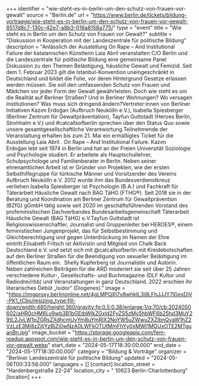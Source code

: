 +++
identifier = "wie-steht-es-in-berlin-um-den-schutz-von-frauen-vor-gewalt"
source = "Berlin.de"
url = "https://www.berlin.de/tickets/bildung-vortraege/wie-steht-es-in-berlin-um-den-schutz-von-frauen-vor-gewalt-8517d8c7-130c-42e7-a8b3-016a8158a775/"
type = "event"
title = "Wie steht es in Berlin um den Schutz von Frauen vor Gewalt?"
subtitle = "Diskussion in Kooperation mit der Landeszentrale für politische Bildung"
description = "Anlässlich der Ausstellung On Rape – And Institutional Failure der katalanischen Künstlerin Laia Abril veranstalten C/O Berlin und die Landeszentrale für politische Bildung eine gemeinsame Panel Diskussion zu den Themen Belästigung, häusliche Gewalt und Femizid. Seit dem 1. Februar 2023 gilt die Istanbul-Konvention uneingeschränkt in Deutschland und bildet die Folie, vor deren Hintergrund Gesetze erlassen werden müssen. Sie soll den umfassenden Schutz von Frauen und Mädchen vor jeder Form der Gewalt gewährleisten. Doch wie steht es um die Realität auf Berliner Straßen? Und in Berliner Wohnungen? Wo versagen Institutionen? Was muss sich dringend ändern?Vertreter:innen von Berliner Initiativen Kazım Erdoğan (Aufbruch Neukölln e.V.), Isabella Spiesberger (Berliner Zentrum für Gewaltpräventation), Tayfun Guttstadt (Heroes Berlin, Strohhalm e.V.) und #catcallsofberlin sprechen über den Status Quo sowie unsere gesamtgesellschaftliche Verantwortung.Teilnehmende der Veranstaltung erhalten bis zum 21. Mai ein ermäßigtes Ticket für die Ausstellung Laia Abril . On Rape – And Institutional Failure. Kazım Erdoğan lebt seit 1974 in Berlin und hat an der Freien Universität Soziologie und Psychologie studiert. Er arbeitete als Hauptschullehrer, Schulpsychologe und Familienberater in Berlin. Neben seiner ehrenamtlichen Arbeit ist er Gründer von Projekten, wie der ersten Selbsthilfegruppe für türkische Männer und Vorsitzender des Vereins Aufbruch Neukölln e.V. 2012 wurde ihm das Bundesverdienstkreuz verliehen.Isabella Spiesberger ist Psychologin (B.A.) und Fachkraft für Täterarbeit Häusliche Gewalt nach BAG TäHG (FTHG®). Seit 2018 sie in der Beratung und Koordination am Berliner Zentrum für Gewaltprävention (BZfG) gGmbH tätig sowie seit 2020 im geschäftsführenden Vorstand des profeministischen Dachverbandes Bundesarbeitsgemeinschaft Täterarbeit Häusliche Gewalt (BAG TäHG) e.V.Tayfun Guttstadt ist Religionswissenschaftler, Journalist und Gruppenleiter bei HEROES®, einem feministischen Jungenprojekt, das für Selbstbestimmung und Gleichberechtigung und gegen Unterdrückung im Namen der Ehre eintritt.Elisabeth Fritsch ist Aktivistin und Mitglied von Chalk Back Deutschland e.V. und setzt sich mit @catcallsofberlin mit Kreidebotschaften auf den Berliner Straßen für die Beendigung von sexueller Belästigung im öffentlichen Raum ein.  Shelly Kupferberg ist Journalistin und Autorin. Neben zahlreichen Beiträgen für die ARD moderiert sie seit über 25 Jahren verschiedene Kultur-, Gesellschafts- und Buchmagazine (DLF Kultur und Radiodrei/rbb) und Veranstaltungen in ganz Deutschland. 2022 erschien ihr literarisches Debüt „Isidor“ (Diogenes)."
image = "https://imgproxy.berlinonline.net/4gLMPQXI7v8whkIL3i9LFhJJJY7lGexDiV-PK1_tCbs/resizing_type:fill-down/width:480/height:360/gravity:fp:0.5:0.38/enlarge:1/q:70/cb:2024050602/aHR0cHM6Ly9wb3B1bGEtbWlkZGxld2FyZS5zMy5hbWF6b25hd3MuY29tL2JvLW1pZGRsZXdhcmUvYm8uYmRlX2NoYW5uZWwuZXZlbnQvaW1hZ2VzLzE3Mi8zZjljYzBiZi0wNzA0LWFkOTUtMmFhYy0xMWI1MGUxOTE2MTguanBn.jpg"
image_bucket = "https://storage.googleapis.com/fem-readup.appspot.com/wie-steht-es-in-berlin-um-den-schutz-von-frauen-vor-gewalt.webp"
start_date = "2024-05-17T18:30:00.000"
end_date = "2024-05-17T18:30:00.000"
category = "Bildung & Vorträge"
organizer = "Berliner Landeszentrale für politische Bildung"
updated = "2024-05-06T00:33:56.000"
languages = []
[contact]
location_street = "Hardenbergstraße 22-24"
location_city = " 10623 Berlin-Charlottenburg"
[location]
+++